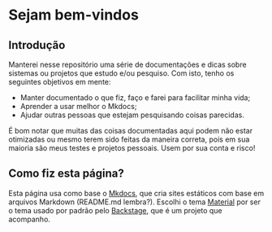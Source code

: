 # Sejam bem-vindos

## Introdução

Manterei nesse repositório uma série de documentações e dicas sobre sistemas ou projetos que estudo e/ou pesquiso. Com isto, tenho os seguintes objetivos em mente:

- Manter documentado o que fiz, faço e farei para facilitar minha vida;
- Aprender a usar melhor o Mkdocs;
- Ajudar outras pessoas que estejam pesquisando coisas parecidas.

É bom notar que muitas das coisas documentadas aqui podem não estar otimizadas ou mesmo terem sido feitas da maneira correta, pois em sua maioria são meus testes e projetos pessoais. Usem por sua conta e risco!


## Como fiz esta página?

Esta página usa como base o [Mkdocs](https://www.mkdocs.org/), que cria sites estáticos com base em arquivos Markdown (README.md lembra?).  Escolhi o tema [Material](https://squidfunk.github.io/mkdocs-material/) por ser o tema usado por padrão pelo [Backstage](https://backstage.io/), que é um projeto que acompanho.
